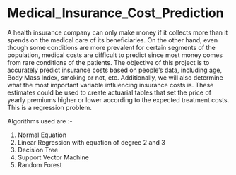 # Medical_Insurance_Cost_Prediction

A health insurance company can only make money if it collects more than it spends on the medical care of its beneficiaries. On the other hand, even though some conditions are more prevalent for certain segments of the population, medical costs are difficult to predict since most money comes from rare conditions of the patients. The objective of this project is to accurately predict insurance costs based on people’s data, including age, Body Mass Index, smoking or not, etc. Additionally, we will also determine what the most important variable influencing insurance costs is. These estimates could be used to create actuarial tables that set the price of yearly premiums higher or lower according to the expected treatment costs. This is a regression problem.

Algorithms used are :-

1) Normal Equation
2) Linear Regression with equation of degree 2 and 3
3) Decision Tree
4) Support Vector Machine
5) Random Forest
